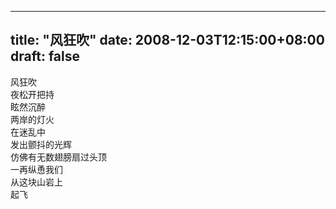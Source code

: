 
---
title: "风狂吹"
date: 2008-12-03T12:15:00+08:00
draft: false
---

风狂吹
<br> 夜松开把持
<br> 眩然沉醉
<br> 两岸的灯火
<br>在迷乱中
<br> 发出颤抖的光辉
<br> 仿佛有无数翅膀扇过头顶
<br> 一再纵恿我们
<br> 从这块山岩上
<br>起飞 

